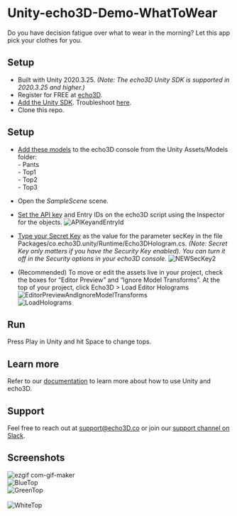 # Unity-echo3D-Demo-WhatToWear
Do you have decision fatigue over what to wear in the morning? Let this app pick your clothes for you.

## Setup
* Built with Unity 2020.3.25.  _(Note: The echo3D Unity SDK is supported in 2020.3.25 and higher.)_
* Register for FREE at [echo3D](https://console.echo3D.co/#/auth/register).
* [Add the Unity SDK](https://medium.com/r/?url=https%3A%2F%2Fdocs.echo3d.co%2Funity%2Finstallation). Troubleshoot [here](https://docs.echo3d.com/unity/troubleshooting#im-getting-a-newtonsoft.json.dll-error-in-unity).
* Clone this repo. 

## Setup

* [Add these models](https://docs.echo3D.co/quickstart/add-a-3d-model) to the echo3D console from the Unity Assets/Models folder:  <br>
      - Pants <br>
      - Top1 <br>
      - Top2 <br>
      - Top3 <br>
* Open the _SampleScene_ scene.
* [Set the API key](https://docs.echo3d.co/quickstart/access-the-console) and Entry IDs on the echo3D script using the Inspector for the objects.
![APIKeyandEntryId](https://user-images.githubusercontent.com/99516371/195749269-f7a43477-b67a-49e8-a212-6abdb9c948fd.png)<br>

* [Type your Secret Key](https://docs.echo3d.co/web-console/deliver-pages/security-page#secret-key) as the value for the parameter secKey in the file Packages/co.echo3D.unity/Runtime/Echo3DHologram.cs. _(Note: Secret Key only matters if you have the Security Key enabled). You can turn it off in the Security options in your echo3D console._
![NEWSecKey2](https://user-images.githubusercontent.com/99516371/195749308-b2349a3b-7e43-4d3c-8f09-fbfa9d3cb0be.png)<br>

* (Recommended) To move or edit the assets live in your project, check the boxes for “Editor Preview” and “Ignore Model Transforms”. At the top of your project, click Echo3D > Load Editor Holograms <br>
![EditorPreviewAndIgnoreModelTransforms](https://user-images.githubusercontent.com/99516371/195749348-dc0b06ad-efa6-4dbd-962f-0119b5c33ea0.png)<br>
![LoadHolograms](https://user-images.githubusercontent.com/99516371/195749354-b2295183-f877-444a-af22-ed87ffb17705.png) <br>


## Run
Press Play in Unity and hit Space to change tops.

## Learn more
Refer to our [documentation](https://docs.echo3D.co/unity/) to learn more about how to use Unity and echo3D.

## Support
Feel free to reach out at [support@echo3D.co](mailto:support@echo3D.co) or join our [support channel on Slack](https://go.echo3D.co/join). 

## Screenshots
![ezgif com-gif-maker](https://user-images.githubusercontent.com/99516371/186972325-be4f646b-1383-4379-a9c6-db9e981f1c12.gif) <br>
![BlueTop](https://user-images.githubusercontent.com/99516371/186972348-5ddbe04f-a17b-4bb5-8e13-269f19fdbcc9.jpg) <br>
![GreenTop](https://user-images.githubusercontent.com/99516371/186972352-35dfe61d-2d51-4798-82f6-8e5786d4acc9.jpg) <br> <br>
![WhiteTop](https://user-images.githubusercontent.com/99516371/186972360-83dc352b-5894-4336-9445-731b62d93482.jpg) <br>
